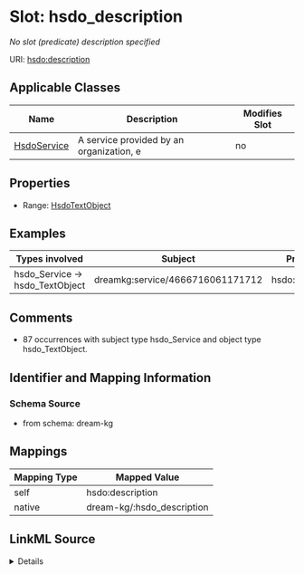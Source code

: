 

# Slot: hsdo_description


_No slot (predicate) description specified_





URI: [hsdo:description](http://schema.org/description)



<!-- no inheritance hierarchy -->





## Applicable Classes

| Name | Description | Modifies Slot |
| --- | --- | --- |
| [HsdoService](../classes/HsdoService.md) | A service provided by an organization, e |  no  |







## Properties

* Range: [HsdoTextObject](../classes/HsdoTextObject.md)






## Examples

| Types involved | Subject | Predicate | Object |
| --- | --- | --- | --- |
| hsdo_Service → hsdo_TextObject | dreamkg:service/4666716061171712 | hsdo:description | dreamkg:service/desc/4666716061171712 |


## Comments

* 87 occurrences with subject type hsdo_Service and object type hsdo_TextObject.

## Identifier and Mapping Information







### Schema Source


* from schema: dream-kg




## Mappings

| Mapping Type | Mapped Value |
| ---  | ---  |
| self | hsdo:description |
| native | dream-kg/:hsdo_description |




## LinkML Source

<details>
```yaml
name: hsdo_description
description: No slot (predicate) description specified
comments:
- 87 occurrences with subject type hsdo_Service and object type hsdo_TextObject.
examples:
- description: hsdo_Service → hsdo_TextObject
  object:
    example_object: dreamkg:service/desc/4666716061171712
    example_predicate: hsdo:description
    example_subject: dreamkg:service/4666716061171712
from_schema: dream-kg
rank: 1000
slot_uri: hsdo:description
alias: hsdo_description
domain_of:
- hsdo_Service
range: hsdo_TextObject

```
</details>